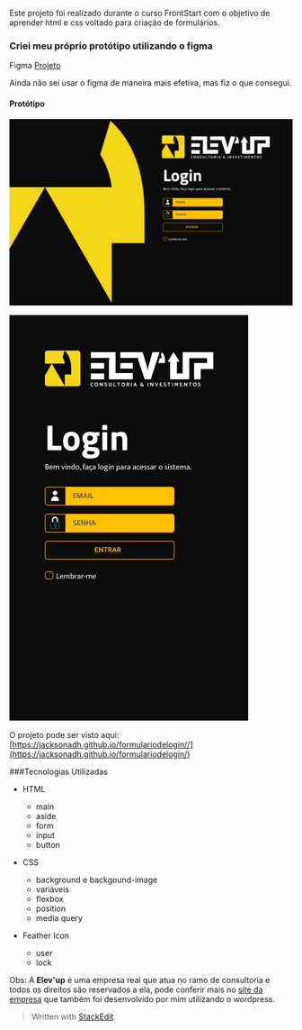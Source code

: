 

Este projeto foi realizado durante o curso FrontStart com o objetivo de aprender html e css voltado para criação de formulários. 

### Criei meu próprio protótipo utilizando o figma
Figma [Projeto ](https://www.figma.com/file/7PfDAkx0XhdlVEb8nNGdBO/Untitled?node-id=2%3A22)

Ainda não sei usar o figma de maneira mais efetiva, mas fiz o que consegui.

#### Protótipo

![Desktop](https://github.com/jacksonadh/formulariodelogin/blob/master/assets/Full.png?raw=true)

![Mobile](https://github.com/jacksonadh/formulariodelogin/blob/master/assets/Mobile.png?raw=true)

O projeto pode ser visto aqui:  [https://jacksonadh.github.io/formulariodelogin//](https://jacksonadh.github.io/formulariodelogin/)

###Tecnologias Utilizadas

-   HTML
	- main
	- aside
	- form
	- input
	- button
	
-   CSS 
	- background e backgound-image
	- variáveis
	- flexbox
	- position
	- media query

- Feather Icon
	- user
	- lock


Obs: A **Elev'up** é uma empresa real que atua no ramo de consultoria e todos os direitos são reservados a ela, pode conferir mais no [site da empresa](https://www.elevupconsultoria.com.br/) que também foi desenvolvido por mim utilizando o wordpress.

> Written with [StackEdit](https://stackedit.io/).
